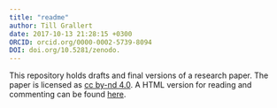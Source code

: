 ```yaml
---
title: "readme"
author: Till Grallert
date: 2017-10-13 21:28:15 +0300
ORCID: orcid.org/0000-0002-5739-8094
DOI: doi.org/10.5281/zenodo.
---
```


This repository holds drafts and final versions of a research paper. The paper is licensed as [cc by-nd 4.0](http://creativecommons.org/licenses/by-nd/4.0/). A HTML version for reading and commenting can be found [here](https://tillgrallert.github.io/p53a1128b).
